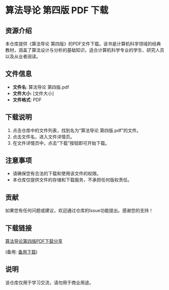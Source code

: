 # 算法导论 第四版 PDF 下载

## 资源介绍

本仓库提供《算法导论 第四版》的PDF文件下载。该书是计算机科学领域的经典教材，涵盖了算法设计与分析的基础知识，适合计算机科学专业的学生、研究人员以及从业者阅读。

## 文件信息

- **文件名**: 算法导论 第四版.pdf
- **文件大小**: [文件大小]
- **文件格式**: PDF

## 下载说明

1. 点击仓库中的文件列表，找到名为“算法导论 第四版.pdf”的文件。
2. 点击文件名，进入文件详情页。
3. 在文件详情页中，点击“下载”按钮即可开始下载。

## 注意事项

- 请确保您有合法的下载和使用该文件的权限。
- 本仓库仅提供文件的存储和下载服务，不承担任何版权责任。

## 贡献

如果您有任何问题或建议，欢迎通过仓库的Issue功能提出。感谢您的支持！

## 下载链接
[算法导论第四版PDF下载分享](https://pan.quark.cn/s/6118541fbf85) 

(备用: [备用下载](https://pan.baidu.com/s/1ubecM0D299B_kgRmC4-qpA?pwd=1234))

## 说明

该仓库仅用于学习交流，请勿用于商业用途。
